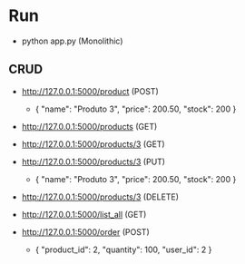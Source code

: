 
# Run
- python app.py (Monolithic)


## CRUD
- http://127.0.0.1:5000/product (POST)
	- {
		"name":  "Produto 3",
		"price":  200.50,
		"stock":  200
	}

- http://127.0.0.1:5000/products (GET)
- http://127.0.0.1:5000/products/3 (GET)
- http://127.0.0.1:5000/products/3 (PUT)
	- {
		"name":  "Produto 3",
		"price":  200.50,
		"stock":  200
	}
- http://127.0.0.1:5000/products/3 (DELETE)

- http://127.0.0.1:5000/list_all (GET)

- http://127.0.0.1:5000/order (POST)
	- {
		"product_id": 2,
		"quantity": 100,
		"user_id": 2
	}
